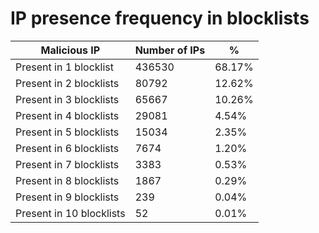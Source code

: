 # IP presence frequency in blocklists
| Malicious IP | Number of IPs | % |
|----|----|----|
| Present in 1 blocklist | 436530 | 68.17% |
| Present in 2 blocklists | 80792 | 12.62% |
| Present in 3 blocklists | 65667 | 10.26% |
| Present in 4 blocklists | 29081 | 4.54% |
| Present in 5 blocklists | 15034 | 2.35% |
| Present in 6 blocklists | 7674 | 1.20% |
| Present in 7 blocklists | 3383 | 0.53% |
| Present in 8 blocklists | 1867 | 0.29% |
| Present in 9 blocklists | 239 | 0.04% |
| Present in 10 blocklists | 52 | 0.01% |
